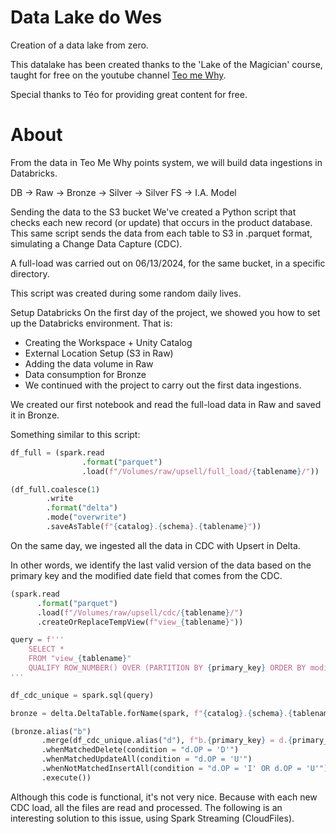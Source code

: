# Data Lake do Wes

Creation of a data lake from zero.

This datalake has been created thanks to the 'Lake of the Magician' course, taught for free on the youtube channel [Teo me Why](https://www.youtube.com/@teomewhy).

Special thanks to Téo for providing great content for free.

# About

From the data in Teo Me Why points system, we will build data ingestions in Databricks.

DB -> Raw -> Bronze -> Silver -> Silver FS -> I.A. Model

Sending the data to the S3 bucket
We've created a Python script that checks each new record (or update) that occurs in the product database. This same script sends the data from each table to S3 in .parquet format, simulating a Change Data Capture (CDC).

A full-load was carried out on 06/13/2024, for the same bucket, in a specific directory.

This script was created during some random daily lives.

Setup Databricks
On the first day of the project, we showed you how to set up the Databricks environment. That is:

- Creating the Workspace + Unity Catalog
- External Location Setup (S3 in Raw)
- Adding the data volume in Raw
- Data consumption for Bronze
- We continued with the project to carry out the first data ingestions.

We created our first notebook and read the full-load data in Raw and saved it in Bronze.

Something similar to this script:

```python
df_full = (spark.read
                .format("parquet")
                .load(f"/Volumes/raw/upsell/full_load/{tablename}/"))

(df_full.coalesce(1)
        .write
        .format("delta")
        .mode("overwrite")
        .saveAsTable(f"{catalog}.{schema}.{tablename}"))
```

On the same day, we ingested all the data in CDC with Upsert in Delta.

In other words, we identify the last valid version of the data based on the primary key and the modified date field that comes from the CDC.

```python
(spark.read
      .format("parquet")
      .load(f"/Volumes/raw/upsell/cdc/{tablename}/")
      .createOrReplaceTempView(f"view_{tablename}"))

query = f'''
    SELECT *
    FROM "view_{tablename}"
    QUALIFY ROW_NUMBER() OVER (PARTITION BY {primary_key} ORDER BY modified_date DESC) = 1
'''

df_cdc_unique = spark.sql(query)

bronze = delta.DeltaTable.forName(spark, f"{catalog}.{schema}.{tablename}")

(bronze.alias("b")
       .merge(df_cdc_unique.alias("d"), f"b.{primary_key} = d.{primary_key}") 
       .whenMatchedDelete(condition = "d.OP = 'D'")
       .whenMatchedUpdateAll(condition = "d.OP = 'U'")
       .whenNotMatchedInsertAll(condition = "d.OP = 'I' OR d.OP = 'U'")
       .execute())
```

Although this code is functional, it's not very nice. Because with each new CDC load, all the files are read and processed. The following is an interesting solution to this issue, using Spark Streaming (CloudFiles).
